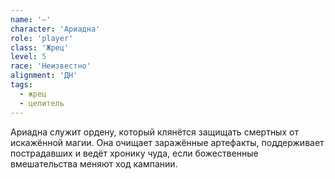 ```yaml
---
name: '—'
character: 'Ариадна'
role: 'player'
class: 'Жрец'
level: 5
race: 'Неизвестно'
alignment: 'ДН'
tags:
  - жрец
  - целитель
---
```


Ариадна служит ордену, который клянётся защищать смертных от искажённой магии. Она очищает заражённые артефакты, поддерживает пострадавших и ведёт хронику чуда, если божественные вмешательства меняют ход кампании.
